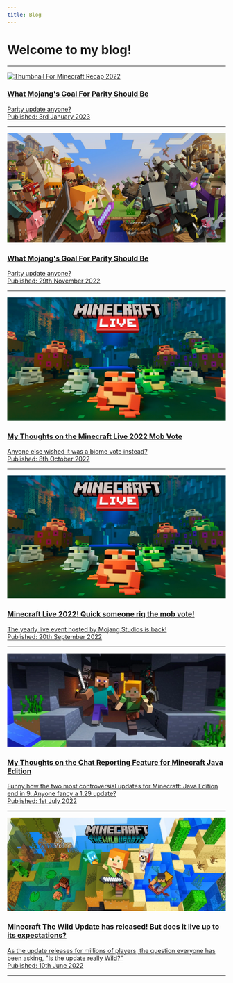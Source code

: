 ```yaml
---
title: Blog
---
```


# Welcome to my blog!

<div class="col">
    <hr style="height: 2px; border-width: 0; color: gray; background-color: gray;" />
    <div class="indent">
        <a href="/blog/minecraft-recap-22">
            <div class="row">
                <div class="col-3">
                    <img loading="lazy" class="img-fluid" src="../.vuepress/public/assets/images/blog/TWluZWNyYWZ0TGl2ZTIwMjI.png" alt="Thumbnail For Minecraft Recap 2022" />
                </div>
                <div class="col">
                    <h3>What Mojang's Goal For Parity Should Be</h3>
                    <p></p>
                    <div>Parity update anyone?</div>
                    <div class="text-muted">Published: 3rd January 2023</div>
                    <p></p>
                </div>
            </div>
        </a>
    </div>
    <hr style="height: 2px; border-width: 0; color: gray; background-color: gray;" />
    <div class="indent">
        <a href="/blog/mojang-parity-goal">
            <div class="row">
                <div class="col-3">
                    <img loading="lazy" class="img-fluid" src="../.vuepress/public/assets/images/blog/UGFyaXR5.png" alt="Thumbnail For What Mojang's Goal For Parity Should Be" />
                </div>
                <div class="col">
                    <h3>What Mojang's Goal For Parity Should Be</h3>
                    <p></p>
                    <div>Parity update anyone?</div>
                    <div class="text-muted">Published: 29th November 2022</div>
                    <p></p>
                </div>
            </div>
        </a>
    </div>
    <hr style="height: 2px; border-width: 0; color: gray; background-color: gray;" />
    <div class="indent">
        <a href="/blog/mob-vote-2022">
            <div class="row">
                <div class="col-3">
                    <img loading="lazy" class="img-fluid" src="../.vuepress/public/assets/images/blog/TWluZWNyYWZ0TGl2ZTIwMjI=.png" alt="Thumbnail For My Thoughts on the Minecraft Live 2022 Mob Vote" />
                </div>
                <div class="col">
                    <h3>My Thoughts on the Minecraft Live 2022 Mob Vote</h3>
                    <p></p>
                    <div>Anyone else wished it was a biome vote instead?</div>
                    <div class="text-muted">Published: 8th October 2022</div>
                    <p></p>
                </div>
            </div>
        </a>
    </div>
    <hr style="height: 2px; border-width: 0; color: gray; background-color: gray;" />
    <div class="indent">
        <a href="/blog/minecraft-live-2022">
            <div class="row">
                <div class="col-3">
                    <img loading="lazy" class="img-fluid" src="../.vuepress/public/assets/images/blog/TWluZWNyYWZ0TGl2ZTIwMjI=.png" alt="Thumbnail For Minecraft Live 2022! Quick someone rig the mob vote!" />
                </div>
                <div class="col">
                    <h3>Minecraft Live 2022! Quick someone rig the mob vote!</h3>
                    <p></p>
                    <div>The yearly live event hosted by Mojang Studios is back!</div>
                    <div class="text-muted">Published: 20th September 2022</div>
                    <p></p>
                </div>
            </div>
        </a>
    </div>
    <hr style="height: 2px; border-width: 0; color: gray; background-color: gray;" />
    <div class="indent">
        <a href="/blog/chat_report_thoughts">
            <div class="row">
                <div class="col-3">
                    <img loading="lazy" class="img-fluid" src="../.vuepress/public/assets/images/blog/image.png" alt="Thumbnail For My Thoughts on the Chat Reporting Feature for Minecraft Java Edition" />
                </div>
                <div class="col">
                    <h3>My Thoughts on the Chat Reporting Feature for Minecraft Java Edition</h3>
                    <p></p>
                    <div>Funny how the two most controversial updates for Minecraft: Java Edition end in 9. Anyone fancy a 1.29 update?</div>
                    <div class="text-muted">Published: 1st July 2022</div>
                    <p></p>
                </div>
            </div>
        </a>
    </div>
    <hr style="height: 2px; border-width: 0; color: gray; background-color: gray;" />
    <div class="indent">
        <a href="/blog/wild_update_review">
            <div class="row">
                <div class="col-3">
                    <img loading="lazy" class="img-fluid" src="../.vuepress/public/assets/images/blog/banner.png" alt="Minecraft The Wild Update has released! But does it live up to its expectations?" />
                </div>
                <div class="col">
                    <h3>Minecraft The Wild Update has released! But does it live up to its expectations?</h3>
                    <p></p>
                    <div>As the update releases for millions of players, the question everyone has been asking, "Is the update really Wild?"</div>
                    <div class="text-muted">Published: 10th June 2022</div>
                    <p></p>
                </div>
            </div>
        </a>
    </div>
    <hr style="height: 2px; border-width: 0; color: gray; background-color: gray;" />
</div>
